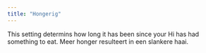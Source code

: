 ```yaml
---
title: "Hongerig"
---
```


This setting determins how long it has been since your Hi has had something to eat. Meer honger resulteert in een slankere haai.




